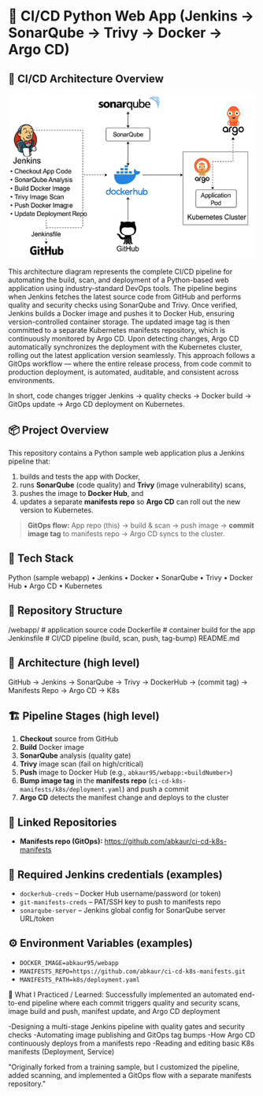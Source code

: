 # 🚀 CI/CD Python Web App (Jenkins → SonarQube → Trivy → Docker → Argo CD)

## 🧭 CI/CD Architecture Overview
![CI/CD Architecture Diagram](./webapp/docs/pipeline-architecture.png)

This architecture diagram represents the complete CI/CD pipeline for automating the build, scan, and deployment of a Python-based web application using industry-standard DevOps tools. The pipeline begins when Jenkins fetches the latest source code from GitHub and performs quality and security checks using SonarQube and Trivy. Once verified, Jenkins builds a Docker image and pushes it to Docker Hub, ensuring version-controlled container storage. The updated image tag is then committed to a separate Kubernetes manifests repository, which is continuously monitored by Argo CD. Upon detecting changes, Argo CD automatically synchronizes the deployment with the Kubernetes cluster, rolling out the latest application version seamlessly. This approach follows a GitOps workflow — where the entire release process, from code commit to production deployment, is automated, auditable, and consistent across environments.

In short, code changes trigger Jenkins → quality checks → Docker build → GitOps update → Argo CD deployment on Kubernetes.

## 📦 Project Overview

This repository contains a Python sample web application plus a Jenkins pipeline that:
1) builds and tests the app with Docker,
2) runs **SonarQube** (code quality) and **Trivy** (image vulnerability) scans,
3) pushes the image to **Docker Hub**, and
4) updates a separate **manifests repo** so **Argo CD** can roll out the new version to Kubernetes.

> **GitOps flow:** App repo (this) → build & scan → push image → **commit image tag** to manifests repo → Argo CD syncs to the cluster.

## 🧰 Tech Stack
Python (sample webapp) • Jenkins • Docker • SonarQube • Trivy • Docker Hub • Argo CD • Kubernetes

## 📂 Repository Structure
/webapp/ # application source code
Dockerfile # container build for the app
Jenkinsfile # CI/CD pipeline (build, scan, push, tag-bump)
README.md
## 🧭 Architecture (high level)
GitHub → Jenkins → SonarQube → Trivy → DockerHub → (commit tag) → Manifests Repo → Argo CD → K8s
## 🏗️ Pipeline Stages (high level)
1. **Checkout** source from GitHub  
2. **Build** Docker image  
3. **SonarQube** analysis (quality gate)  
4. **Trivy** image scan (fail on high/critical)  
5. **Push** image to Docker Hub (e.g., `abkaur95/webapp:<buildNumber>`)  
6. **Bump image tag** in the **manifests repo** (`ci-cd-k8s-manifests/k8s/deployment.yaml`) and push a commit  
7. **Argo CD** detects the manifest change and deploys to the cluster

## 🔗 Linked Repositories
- **Manifests repo (GitOps):** https://github.com/abkaur/ci-cd-k8s-manifests

## 🔐 Required Jenkins credentials (examples)
- `dockerhub-creds` – Docker Hub username/password (or token)
- `git-manifests-creds` – PAT/SSH key to push to manifests repo
- `sonarqube-server` – Jenkins global config for SonarQube server URL/token

## ⚙️ Environment Variables (examples)
- `DOCKER_IMAGE=abkaur95/webapp`
- `MANIFESTS_REPO=https://github.com/abkaur/ci-cd-k8s-manifests.git`
- `MANIFESTS_PATH=k8s/deployment.yaml`

🧠 What I Practiced / Learned:
Successfully implemented an automated end-to-end pipeline where each commit triggers quality and security scans, image build and push, manifest update, and Argo CD deployment

-Designing a multi-stage Jenkins pipeline with quality gates and security checks
-Automating image publishing and GitOps tag bumps
-How Argo CD continuously deploys from a manifests repo
-Reading and editing basic K8s manifests (Deployment, Service)

"Originally forked from a training sample, but I customized the pipeline, added scanning, and implemented a GitOps flow with a separate manifests repository."


